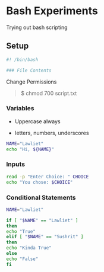 # Bash Experiments

 Trying out bash scripting


## Setup

```bash
#! /bin/bash

### File Contents
```

Change Permissions

> $ chmod 700 script.txt

### Variables

- Uppercase always

- letters, numbers, underscores

```bash
NAME="Lawliet"
echo "Hi, ${NAME}"
```

### Inputs

```bash
read -p "Enter Choice: " CHOICE
echo "You chose: $CHOICE"
```

### Conditional Statements

```bash
NAME="Lawliet"

if [ "$NAME" == "Lawliet" ]
then
echo "True"
elif [ "$NAME" == "Sushrit" ]
then
echo "Kinda True"
else
echo "False"
fi
```